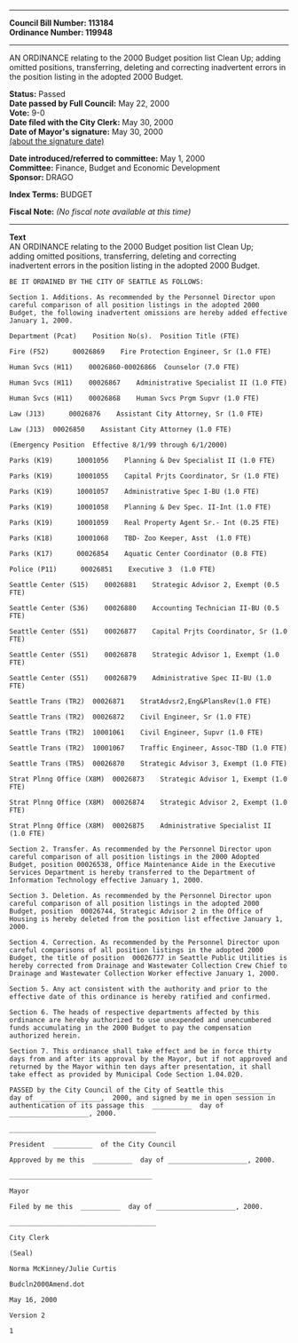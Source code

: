 * * * * *  
  
**Council Bill Number: [](#h0)[](#h2)113184**   
**Ordinance Number: 119948**  
  
* * * * *  
  
AN ORDINANCE relating to the 2000 Budget position list Clean Up; adding omitted positions, transferring, deleting and correcting inadvertent errors in the position listing in the adopted 2000 Budget.  
  
**Status:** Passed   
**Date passed by Full Council:** May 22, 2000   
**Vote:** 9-0   
**Date filed with the City Clerk:** May 30, 2000   
**Date of Mayor's signature:** May 30, 2000   
[(about the signature date)](/~public/approvaldate.htm)   
  
  
**Date introduced/referred to committee:** May 1, 2000   
**Committee:** Finance, Budget and Economic Development   
**Sponsor:** DRAGO   
  
**Index Terms:** BUDGET  
  
**Fiscal Note:** *(No fiscal note available at this time)*  
  
* * * * *  
  
**Text**  
    AN ORDINANCE relating to the 2000 Budget position list Clean Up;  
    adding omitted positions, transferring, deleting and correcting  
    inadvertent errors in the position listing in the adopted 2000 Budget.  
  
    BE IT ORDAINED BY THE CITY OF SEATTLE AS FOLLOWS:  
  
    Section 1. Additions. As recommended by the Personnel Director upon  
    careful comparison of all position listings in the adopted 2000  
    Budget, the following inadvertent omissions are hereby added effective  
    January 1, 2000.  
  
    Department (Pcat)    Position No(s).  Position Title (FTE)  
  
    Fire (F52)      00026869    Fire Protection Engineer, Sr (1.0 FTE)  
  
    Human Svcs (H11)    00026860-00026866  Counselor (7.0 FTE)  
  
    Human Svcs (H11)    00026867    Administrative Specialist II (1.0 FTE)  
  
    Human Svcs (H11)    00026868    Human Svcs Prgm Supvr (1.0 FTE)  
  
    Law (J13)      00026876    Assistant City Attorney, Sr (1.0 FTE)  
  
    Law (J13)  00026850    Assistant City Attorney (1.0 FTE)  
  
    (Emergency Position  Effective 8/1/99 through 6/1/2000)  
  
    Parks (K19)      10001056    Planning & Dev Specialist II (1.0 FTE)  
  
    Parks (K19)      10001055    Capital Prjts Coordinator, Sr (1.0 FTE)  
  
    Parks (K19)      10001057    Administrative Spec I-BU (1.0 FTE)  
  
    Parks (K19)      10001058    Planning & Dev Spec. II-Int (1.0 FTE)  
  
    Parks (K19)      10001059    Real Property Agent Sr.- Int (0.25 FTE)  
  
    Parks (K18)      10001068    TBD- Zoo Keeper, Asst  (1.0 FTE)  
  
    Parks (K17)      00026854    Aquatic Center Coordinator (0.8 FTE)  
  
    Police (P11)      00026851    Executive 3  (1.0 FTE)  
  
    Seattle Center (S15)    00026881    Strategic Advisor 2, Exempt (0.5  
    FTE)  
  
    Seattle Center (S36)    00026880    Accounting Technician II-BU (0.5  
    FTE)  
  
    Seattle Center (S51)    00026877    Capital Prjts Coordinator, Sr (1.0  
    FTE)  
  
    Seattle Center (S51)    00026878    Strategic Advisor 1, Exempt (1.0  
    FTE)  
  
    Seattle Center (S51)    00026879    Administrative Spec II-BU (1.0  
    FTE)  
  
    Seattle Trans (TR2)  00026871    StratAdvsr2,Eng&PlansRev(1.0 FTE)  
  
    Seattle Trans (TR2)  00026872    Civil Engineer, Sr (1.0 FTE)  
  
    Seattle Trans (TR2)  10001061    Civil Engineer, Supvr (1.0 FTE)  
  
    Seattle Trans (TR2)  10001067    Traffic Engineer, Assoc-TBD (1.0 FTE)  
  
    Seattle Trans (TR5)  00026870    Strategic Advisor 3, Exempt (1.0 FTE)  
  
    Strat Plnng Office (X8M)  00026873    Strategic Advisor 1, Exempt (1.0  
    FTE)  
  
    Strat Plnng Office (X8M)  00026874    Strategic Advisor 2, Exempt (1.0  
    FTE)  
  
    Strat Plnng Office (X8M)  00026875    Administrative Specialist II  
    (1.0 FTE)  
  
    Section 2. Transfer. As recommended by the Personnel Director upon  
    careful comparison of all position listings in the 2000 Adopted  
    Budget, position 00026538, Office Maintenance Aide in the Executive  
    Services Department is hereby transferred to the Department of  
    Information Technology effective January 1, 2000.  
  
    Section 3. Deletion. As recommended by the Personnel Director upon  
    careful comparison of all position listings in the adopted 2000  
    Budget, position  00026744, Strategic Advisor 2 in the Office of  
    Housing is hereby deleted from the position list effective January 1,  
    2000.  
  
    Section 4. Correction. As recommended by the Personnel Director upon  
    careful comparisons of all position listings in the adopted 2000  
    Budget, the title of position  00026777 in Seattle Public Utilities is  
    hereby corrected from Drainage and Wastewater Collection Crew Chief to  
    Drainage and Wastewater Collection Worker effective January 1, 2000.  
  
    Section 5. Any act consistent with the authority and prior to the  
    effective date of this ordinance is hereby ratified and confirmed.  
  
    Section 6. The heads of respective departments affected by this  
    ordinance are hereby authorized to use unexpended and unencumbered  
    funds accumulating in the 2000 Budget to pay the compensation  
    authorized herein.  
  
    Section 7. This ordinance shall take effect and be in force thirty  
    days from and after its approval by the Mayor, but if not approved and  
    returned by the Mayor within ten days after presentation, it shall  
    take effect as provided by Municipal Code Section 1.04.020.  
  
    PASSED by the City Council of the City of Seattle this  __________  
    day of  _______________,  2000, and signed by me in open session in  
    authentication of its passage this  __________  day of  
    ____________________, 2000.  
  
    _____________________________________  
  
    President  __________  of the City Council  
  
    Approved by me this  __________  day of ____________________, 2000.  
  
    ____________________________________  
  
    Mayor  
  
    Filed by me this  __________  day of ____________________, 2000.  
  
    _____________________________________  
  
    City Clerk  
  
    (Seal)  
  
    Norma McKinney/Julie Curtis  
  
    Budcln2000Amend.dot  
  
    May 16, 2000  
  
    Version 2  
  
    1  
